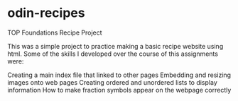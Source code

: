 # odin-recipes
TOP Foundations Recipe Project

This was a simple project to practice making a basic recipe website using html. Some of the skills I developed over the course of this assignments were:

Creating a main index file that linked to other pages
Embedding and resizing images onto web pages
Creating ordered and unordered lists to display information
How to make fraction symbols appear on the webpage correctly